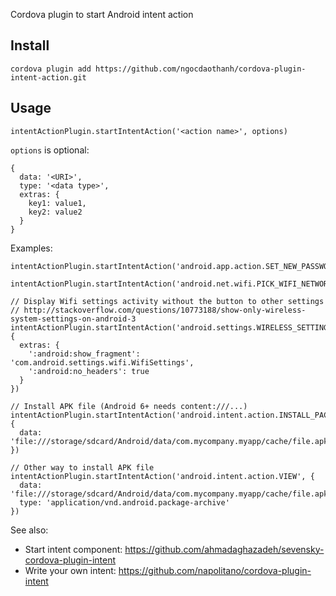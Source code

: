 Cordova plugin to start Android intent action

## Install

```
cordova plugin add https://github.com/ngocdaothanh/cordova-plugin-intent-action.git
```

## Usage

```
intentActionPlugin.startIntentAction('<action name>', options)
```

`options` is optional:

```
{
  data: '<URI>',
  type: '<data type>',
  extras: {
    key1: value1,
    key2: value2
  }
}
```

Examples:

```
intentActionPlugin.startIntentAction('android.app.action.SET_NEW_PASSWORD')

intentActionPlugin.startIntentAction('android.net.wifi.PICK_WIFI_NETWORK')

// Display Wifi settings activity without the button to other settings
// http://stackoverflow.com/questions/10773188/show-only-wireless-system-settings-on-android-3
intentActionPlugin.startIntentAction('android.settings.WIRELESS_SETTINGS', {
  extras: {
    ':android:show_fragment': 'com.android.settings.wifi.WifiSettings',
    ':android:no_headers': true
  }
})

// Install APK file (Android 6+ needs content:///...)
intentActionPlugin.startIntentAction('android.intent.action.INSTALL_PACKAGE', {
  data: 'file:///storage/sdcard/Android/data/com.mycompany.myapp/cache/file.apk'
})

// Other way to install APK file
intentActionPlugin.startIntentAction('android.intent.action.VIEW', {
  data: 'file:///storage/sdcard/Android/data/com.mycompany.myapp/cache/file.apk',
  type: 'application/vnd.android.package-archive'
})
```

See also:

* Start intent component: https://github.com/ahmadaghazadeh/sevensky-cordova-plugin-intent
* Write your own intent: https://github.com/napolitano/cordova-plugin-intent
